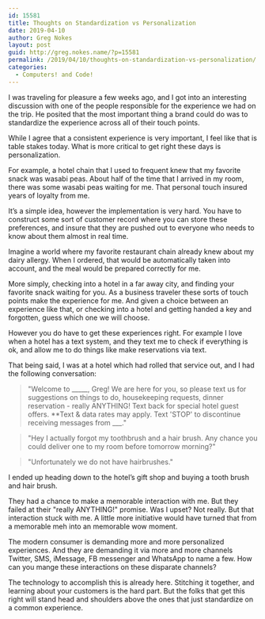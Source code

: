 ```yaml
---
id: 15581
title: Thoughts on Standardization vs Personalization 
date: 2019-04-10
author: Greg Nokes
layout: post
guid: http://greg.nokes.name/?p=15581
permalink: /2019/04/10/thoughts-on-standardization-vs-personalization/
categories:
  - Computers! and Code!
---
```


I was traveling for pleasure a few weeks ago, and I got into an interesting discussion with one of the people responsible for the experience we had on the trip. He posited that the most important thing a brand could do was to standardize the experience across all of their touch points.

While I agree that a consistent experience is very important, I feel like that is table stakes today. What is more critical to get right these days is personalization.

<!--more-->

For example, a hotel chain that I used to frequent knew that my favorite snack was wasabi peas. About half of the time that I arrived in my room, there was some wasabi peas waiting for me. That personal touch insured years of loyalty from me.

It’s a simple idea, however the implementation is very hard. You have to construct some sort of customer record where you can store these preferences, and insure that they are pushed out to everyone who needs to know about them almost in real time.

Imagine a world where my favorite restaurant chain already knew about my dairy allergy. When I ordered, that would be automatically taken into account, and the meal would be prepared correctly for me.

More simply, checking into a hotel in a far away city, and finding your favorite snack waiting for you. As a business traveler these sorts of touch points make the experience for me. And given a choice between an experience like that, or checking into a hotel and getting handed a key and forgotten, guess which one we will choose.

However you do have to get these experiences right. For example I love when a hotel has a text system, and they text me to check if everything is ok, and allow me to do things like make reservations via text.

That being said, I was at a hotel which had rolled that service out, and I had the following conversation:

> "Welcome to _____, Greg! We are here for you, so please text us for suggestions on things to do, housekeeping requests, dinner reservation - really ANYTHING! Text back for special hotel guest offers. **Text & data rates may apply. Text 'STOP' to discontinue receiving messages from ___."

> "Hey I actually forgot my toothbrush and a hair brush. Any chance you could deliver one to my room before tomorrow morning?"

> "Unfortunately we do not have hairbrushes."

I ended up heading down to the hotel’s gift shop and buying a tooth brush and hair brush. 

They had a chance to make a memorable interaction with me. But they failed at their "really ANYTHING!" promise. Was I upset? Not really. But that interaction stuck with me. A little more initiative would have turned that from a memorable meh into an memorable wow moment.

The modern consumer is demanding more and more personalized experiences. And they are demanding it via more and more channels Twitter, SMS, iMessage, FB messenger and WhatsApp to name a few. How can you mange these interactions on these disparate channels?

The technology to accomplish this is already here. Stitching it together, and learning about your customers is the hard part. But the folks that get this right will stand head and shoulders above the ones that just standardize on a common experience.
